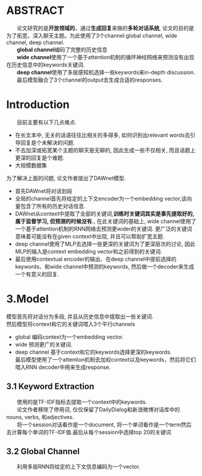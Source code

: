 # ABSTRACT
&emsp;&emsp;论文研究的是**开放领域的**，通过**生成回复**来做的**多轮对话系统**, 论文的目的是为了拓宽，深入聊天主题。为此使用了3个channel:global channel, wide channel, deep channel.  
&emsp;&emsp;**global channel**编码了完整的历史信息  
&emsp;&emsp;**wide channel**使用了一个基于attention机制的循环神经网络来预测没有出现在历史信息中的keywords关键词.  
&emsp;&emsp;**deep channel**使用了多层感知机选择一些keywords来in-depth discussion.  
&emsp;&emsp;最后模型融合了3个channel的output去生成合适的responses.  

# Introduction

&emsp;&emsp;目前主要有以下几点难点.  
- 在长文本中, 无关的话语往往比相关的多得多, 如何识别出relevant words去引导回复是个未解决的问题.  
- 不去加深或拓宽某个主题的聊天是无聊的, 因此生成一些不仅相关, 而且话题上更深的回复是个难题.  
- 大规模数据集  

为了解决上面的问题, 论文作者提出了DAWnet模型.  
- 首先DAWnet将对话划段  
- 全局的channel首先将给定的上下文encoder为一个embedding vector,该向量包含了所有的历史对话信息.  
- DAWnet从context中提取了全部的关键词,**训练时关键词其实是事先提取好的, 属于监督学习, 但预测的时候没有.**, 在此关键词的基础上, wide channel使用了一个基于attention机制的RNN网络去预测更wider的关键词. 更广泛的关键词意味着可能没有在given context中出现, 并且可以帮助扩宽主题.  
- deep channel使用了MLP去选择一些更深的关键词为了更深层次的讨论, 因此MLP的输入是context embedding vector和之前得到的关键词.  
- 最后使用contextual encoder的输出、在deep channel中提前选择的keywords、和wide channel中预测的keywords, 然后做一个decoder来生成一个有意义的回复.  

# 3.Model
模型首先将对话分为多段, 并且从历史信息中提取出一些关键词.  
然后模型将context和它的关键词喂入3个平行channels  
- global 编码context为一个embedding vector.  
- wide 预测更广的关键词.  
- deep channel 基于context和它的keywords选择更深的keywords.  
最后模型使用了一个attention机制去加权context以及keywords，然后将它们喂入RNN decoder中用来生成response.  

## 3.1 Keyword Extraction
&emsp;&emsp;使用的是TF-IDF指标去提取一个context中的keywords.  
&emsp;&emsp;论文作者移除了停用词, 仅仅保留了DailyDialog和新浪微博对话库中的nouns, verbs, 和adjectives.  
&emsp;&emsp;将一个session对话看作是一个document, 将一个单词看作是一个term然后去计算每个单词的TF-IDF值.最后从每个session中选择top 20的关键词  

## 3.2 Global Channel
&emsp;&emsp;利用多层RNN将给定的上下文信息编码为一个vector.  



